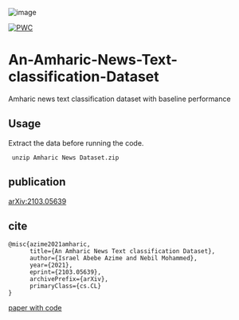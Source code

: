 ![image](https://user-images.githubusercontent.com/15804692/110856042-2f166900-82c8-11eb-920c-d02a8b6d9c14.png)



[![PWC](https://img.shields.io/endpoint.svg?url=https://paperswithcode.com/badge/an-amharic-news-text-classification-dataset/text-classification-on-an-amharic-news-text)](https://paperswithcode.com/sota/text-classification-on-an-amharic-news-text?p=an-amharic-news-text-classification-dataset)

# An-Amharic-News-Text-classification-Dataset
Amharic news text classification dataset with baseline performance 




## Usage
Extract the data before running the code.

``` unzip Amharic News Dataset.zip```


## publication
[	arXiv:2103.05639](https://arxiv.org/abs/2103.05639)




## cite

```
@misc{azime2021amharic,
      title={An Amharic News Text classification Dataset}, 
      author={Israel Abebe Azime and Nebil Mohammed},
      year={2021},
      eprint={2103.05639},
      archivePrefix={arXiv},
      primaryClass={cs.CL}
}
```


[paper with code](https://paperswithcode.com/paper/an-amharic-news-text-classification-dataset)
